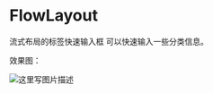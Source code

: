 # FlowLayout
流式布局的标签快速输入框
可以快速输入一些分类信息。

效果图：

![这里写图片描述](http://img.blog.csdn.net/20160626154117289)

